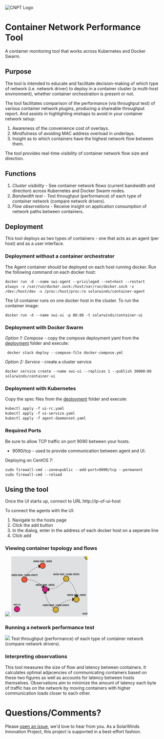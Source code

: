 ![CNPT Logo](https://raw.githubusercontent.com/solarwinds/containers/master/cnpt/cnpt%20logo.png) 
# Container Network Performance Tool
A container monitoring tool that works across Kubernetes and Docker Swarm.
## Purpose
The tool is intended to educate and facilitate decision-making of which type of network (i.e. network driver) to deploy in a container cluster (a multi-host environment), whether container orchestration is present or not. 

The tool facilitates comparison of the performance (via throughput test) of various container network plugins, producing a shareable throughput report. And assists in highlighting mishaps to avoid in your container network setup:
 1. Awareness of the convenience cost of overlays.
 2. Mindfulness of avoiding MAC address overload in underlays.
 3. Insight as to which containers have the highest network flow between them.

The tool provides real-time visibility of container network flow size and direction.

## Functions
1. _Cluster visibility_ - See container network flows (current bandwidth and direction) across Kubernetes and Docker Swarm nodes.
2. _Bandwidth test_ - Test throughput (performance) of each type of container network (compare network drivers).
3. _Flow observations_ - Receive insight on application consumption of network paths between containers.

## Deployment
This tool deploys as two types of containers - one that acts as an agent (per host) and as a user interface.

### Deployment without a container orchestrator
The Agent container should be deployed on each host running docker. Run the following command on each docker host:

```
docker run -d --name swi-agent --privileged --net=host --restart always -v /var/run/docker.sock:/host/var/run/docker.sock -v /dev:/host/dev -v /proc:/host/proc:ro solarwinds/container-agent
```

The UI container runs on one docker host in the cluster.  To run the container image:

```
docker run -d --name swi-ui -p 80:80 -t solarwinds/container-ui
```
### Deployment with Docker Swarm
*Option 1: Compose* - copy the compose deployment yaml from the [deployment](deployment) folder and execute:
 
```
 docker stack deploy --compose-file docker-compose.yml
 ```
*Option 2: Service* - create a cluster service
```
docker service create --name swi-ui --replicas 1 --publish 30080:80 solarwinds/container-ui
```

### Deployment with Kubernetes
Copy the spec files from the [deployment](deployment) folder and execute:
```
kubectl apply -f ui-rc.yaml
kubectl apply -f ui-service.yaml
kubectl apply -f agent-daemonset.yaml
```

### Required Ports
Be sure to allow TCP traffic on port 9090 between your hosts. 
* 9090/tcp - used to provide communication between agent and UI.

Deploying on CentOS 7:
```
sudo firewall-cmd --zone=public --add-port=9090/tcp --permanent
sudo firewall-cmd --reload
```

## Using the tool
Once the UI starts up, connect to URL http://ip-of-ui-host 

To connect the agents with the UI:

1. Navigate to the hosts page
2. Click the add button
3. In the dialog, enter in the address of each docker host on a seperate line
4. Click add

### Viewing container topology and flows
<img src="https://github.com/solarwinds/containers/blob/master/cnpt/container-topology.png" width="250" /> <img src="./container-topology-2.png" width="250" /> 
### Running a network performance test
<img src="https://github.com/solarwinds/containers/blob/master/cnpt/network-performance-test.png" width="550" />
Test throughput (performance) of each type of container network (compare network drivers).

### Interpreting observations
This tool measures the size of flow and latency between containers. It calculates optimal adjacencies of communicating containers based on these two figures as well as accounts for latency between hosts themselves. Observations aim to minimize the amount of latency each byte of traffic has on the network by moving containers with higher communication loads closer to each other.
# Questions/Comments?
Please [open an issue](https://github.com/solarwinds/containers/issues/new), we'd love to hear from you. As a SolarWinds Innovation Project, this project is supported in a best-effort fashion.

